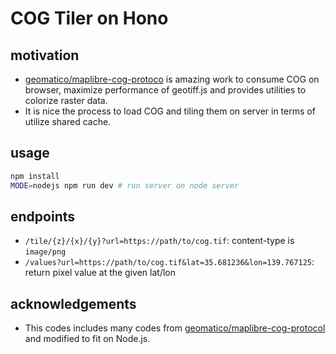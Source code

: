 # COG Tiler on Hono

## motivation

- [geomatico/maplibre-cog-protoco](https://github.com/geomatico/maplibre-cog-protocol) is amazing work to consume COG on browser, maximize performance of geotiff.js and provides utilities to colorize raster data.
- It is nice the process to load COG and tiling them on server in terms of utilize shared cache.

## usage

```sh
npm install
MODE=nodejs npm run dev # run server on node server
```

## endpoints

- `/tile/{z}/{x}/{y}?url=https://path/to/cog.tif`: content-type is `image/png`
- `/values?url=https://path/to/cog.tif&lat=35.681236&lon=139.767125`: return pixel value at the given lat/lon

## acknowledgements

- This codes includes many codes from [geomatico/maplibre-cog-protocol](https://github.com/geomatico/maplibre-cog-protocol) and modified to fit on Node.js.
